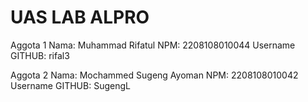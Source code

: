 # UAS LAB ALPRO
Aggota 1 Nama: Muhammad Rifatul NPM: 2208108010044 Username GITHUB: rifal3

Aggota 2 Nama: Mochammed Sugeng Ayoman NPM: 2208108010042 Username GITHUB: SugengL
